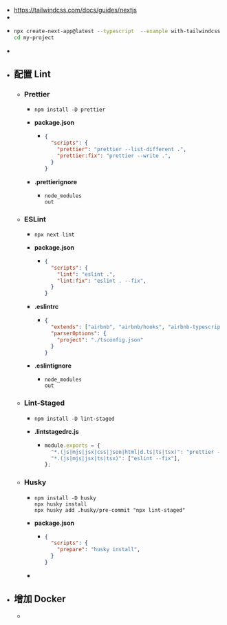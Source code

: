 - https://tailwindcss.com/docs/guides/nextjs
-
- ```bash
  npx create-next-app@latest --typescript  --example with-tailwindcss my-project
  cd my-project
  ```
-
- ## 配置 Lint
	- ### Prettier
		- ```shell
		  npm install -D prettier 
		  ```
		- **package.json**
			- ```json
			  {
			    "scripts": {
			      "prettier": "prettier --list-different .",
			      "prettier:fix": "prettier --write .",
			    }
			  }
			  ```
		- **.prettierignore**
			- ```ignore
			  node_modules
			  out
			  ```
	- ### ESLint
		- ```shell
		  npx next lint
		  ```
		- **package.json**
			- ```json
			  {
			    "scripts": {
			      "lint": "eslint .",
			      "lint:fix": "eslint . --fix",
			    }
			  }
			  ```
		- **.eslintrc**
			- ```json
			  {
			    "extends": ["airbnb", "airbnb/hooks", "airbnb-typescript"],
			    "parserOptions": {
			      "project": "./tsconfig.json"
			    }
			  }
			  ```
		- **.eslintignore**
			- ```ignore
			  node_modules
			  out
			  ```
	- ### Lint-Staged
		- ```shell
		  npm install -D lint-staged
		  ```
		- **.lintstagedrc.js**
			- ```js
			  module.exports = {
			    "*.(js|mjs|jsx|css|json|html|d.ts|ts|tsx)": "prettier --write",
			    "*.(js|mjs|jsx|ts|tsx)": ["eslint --fix"],
			  };
			  ```
	- ### Husky
		- ```shell
		  npm install -D husky
		  npx husky install
		  npx husky add .husky/pre-commit "npx lint-staged"
		  ```
		- **package.json**
			- ```json
			  {
			    "scripts": {
			      "prepare": "husky install",
			    }
			  }
			  ```
		-
- ## 增加 Docker
	-